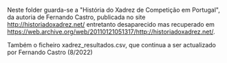 Neste folder guarda-se a "História do Xadrez de Competição em Portugal", da autoria de Fernando Castro, publicada no site http://historiadoxadrez.net/ entretanto desaparecido mas recuperado em https://web.archive.org/web/20110121051317/http://historiadoxadrez.net/.

Também o ficheiro xadrez_resultados.csv, que continua a ser actualizado por Fernando Castro (8/2022)
